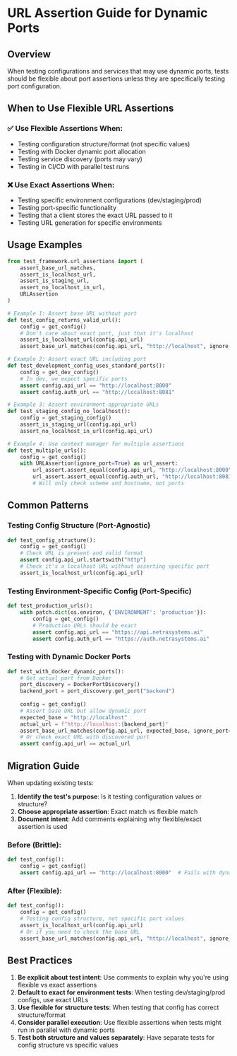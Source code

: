 # URL Assertion Guide for Dynamic Ports

## Overview

When testing configurations and services that may use dynamic ports, tests should be flexible about port assertions unless they are specifically testing port configuration.

## When to Use Flexible URL Assertions

### ✅ Use Flexible Assertions When:
- Testing configuration structure/format (not specific values)
- Testing with Docker dynamic port allocation
- Testing service discovery (ports may vary)
- Testing in CI/CD with parallel test runs

### ❌ Use Exact Assertions When:
- Testing specific environment configurations (dev/staging/prod)
- Testing port-specific functionality
- Testing that a client stores the exact URL passed to it
- Testing URL generation for specific environments

## Usage Examples

```python
from test_framework.url_assertions import (
    assert_base_url_matches,
    assert_is_localhost_url,
    assert_is_staging_url,
    assert_no_localhost_in_url,
    URLAssertion
)

# Example 1: Assert base URL without port
def test_config_returns_valid_url():
    config = get_config()
    # Don't care about exact port, just that it's localhost
    assert_is_localhost_url(config.api_url)
    assert_base_url_matches(config.api_url, "http://localhost", ignore_port=True)

# Example 2: Assert exact URL including port
def test_development_config_uses_standard_ports():
    config = get_dev_config()
    # In dev, we expect specific ports
    assert config.api_url == "http://localhost:8000"
    assert config.auth_url == "http://localhost:8081"

# Example 3: Assert environment-appropriate URLs
def test_staging_config_no_localhost():
    config = get_staging_config()
    assert_is_staging_url(config.api_url)
    assert_no_localhost_in_url(config.api_url)

# Example 4: Use context manager for multiple assertions
def test_multiple_urls():
    config = get_config()
    with URLAssertion(ignore_port=True) as url_assert:
        url_assert.assert_equal(config.api_url, "http://localhost:8000")
        url_assert.assert_equal(config.auth_url, "http://localhost:8081")
        # Will only check scheme and hostname, not ports
```

## Common Patterns

### Testing Config Structure (Port-Agnostic)
```python
def test_config_structure():
    config = get_config()
    # Check URL is present and valid format
    assert config.api_url.startswith("http")
    # Check it's a localhost URL without asserting specific port
    assert_is_localhost_url(config.api_url)
```

### Testing Environment-Specific Config (Port-Specific)
```python
def test_production_urls():
    with patch.dict(os.environ, {'ENVIRONMENT': 'production'}):
        config = get_config()
        # Production URLs should be exact
        assert config.api_url == "https://api.netrasystems.ai"
        assert config.auth_url == "https://auth.netrasystems.ai"
```

### Testing with Dynamic Docker Ports
```python
def test_with_docker_dynamic_ports():
    # Get actual port from Docker
    port_discovery = DockerPortDiscovery()
    backend_port = port_discovery.get_port("backend")
    
    config = get_config()
    # Assert base URL but allow dynamic port
    expected_base = "http://localhost"
    actual_url = f"http://localhost:{backend_port}"
    assert_base_url_matches(config.api_url, expected_base, ignore_port=True)
    # Or check exact URL with discovered port
    assert config.api_url == actual_url
```

## Migration Guide

When updating existing tests:

1. **Identify the test's purpose**: Is it testing configuration values or structure?
2. **Choose appropriate assertion**: Exact match vs flexible match
3. **Document intent**: Add comments explaining why flexible/exact assertion is used

### Before (Brittle):
```python
def test_config():
    config = get_config()
    assert config.api_url == "http://localhost:8000"  # Fails with dynamic ports
```

### After (Flexible):
```python
def test_config():
    config = get_config()
    # Testing config structure, not specific port values
    assert_is_localhost_url(config.api_url)
    # Or if you need to check the base URL
    assert_base_url_matches(config.api_url, "http://localhost", ignore_port=True)
```

## Best Practices

1. **Be explicit about test intent**: Use comments to explain why you're using flexible vs exact assertions
2. **Default to exact for environment tests**: When testing dev/staging/prod configs, use exact URLs
3. **Use flexible for structure tests**: When testing that config has correct structure/format
4. **Consider parallel execution**: Use flexible assertions when tests might run in parallel with dynamic ports
5. **Test both structure and values separately**: Have separate tests for config structure vs specific values